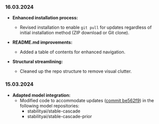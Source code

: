 ### 16.03.2024

* **Enhanced installation process:**
   * Revised installation to enable `git pull` for updates regardless of initial installation method (ZIP download or Git clone).

* **README.md improvements:**
   * Added a table of contents for enhanced navigation.

* **Structural streamlining:**
   * Cleaned up the repo structure to remove visual clutter. 

### 15.03.2024

* **Adapted model integration:**  
    * Modified code to accommodate updates ([commit be562f9](https://github.com/EtienneDosSantos/stable-cascade-one-click-installer/commit/be562f98820d292f69870719aab556806e352fa0)) in the following model repositories:
        * stabilityai/stable-cascade 
        * stabilityai/stable-cascade-prior
